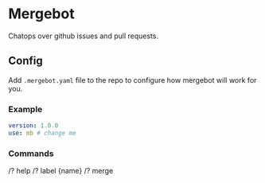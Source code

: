 # Mergebot

Chatops over github issues and pull requests.

## Config
Add `.mergebot.yaml` file to the repo to configure how mergebot will work for you.

### Example
```yaml
version: 1.0.0
use: mb # change me 
```

### Commands

/? help
/? label {name}
/? merge
